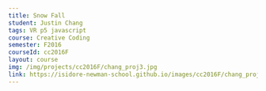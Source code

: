 ```yaml
---
title: Snow Fall
student: Justin Chang
tags: VR p5 javascript
course: Creative Coding
semester: F2016
courseId: cc2016F
layout: course
img: /img/projects/cc2016F/chang_proj3.jpg
link: https://isidore-newman-school.github.io/images/cc2016F/chang_proj3.jpg
---
```

